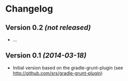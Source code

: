 Changelog
=========

Version 0.2 *(not released)*
----------------------------

* ...

Version 0.1 *(2014-03-18)*
--------------------------

* Initial version based on the gradle-grunt-plugin (see http://github.com/srs/gradle-grunt-plugin)

